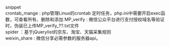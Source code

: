 snippet <br/>
crontab_mange :  php管理Linux的crontab 定时任务，php.ini中需要开启exec函数，可查看所有、删除和添加
MP_verify : 微信公众平台进行支付授权域名等验证时，伪装已上传MP_verify_??.txt文件</br>
spider ：基于jQuerylist的京东、淘宝、天猫采集规则<br/>
weixin_share : 微信分享必需参数的服务器api。 <br/>
